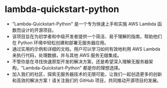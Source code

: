 # lambda-quickstart-python
- "Lambda-Quickstart-Python" 是一个专为快速上手和实施 AWS Lambda 函数而设计的开源项目。
- 该项目旨在为初学者和中级开发者提供一个简洁、易于理解的指南，帮助他们在 Python 环境中轻松创建和部署无服务器应用。
- 通过实用的示例和详细的文档，用户可以学习如何有效地利用 AWS Lambda 来执行代码，处理数据，并与其他 AWS 服务无缝集成。
- 不管你是在寻找快速原型开发的解决方案，还是希望深入理解无服务器架构，"Lambda-Quickstart-Python" 都是你的理想选择。
- 加入我们的社区，探索无服务器技术的无限可能，让我们一起创造更多的创新和高效的解决方案！请关注我们的 GitHub 项目，共同推动开源项目的发展。


